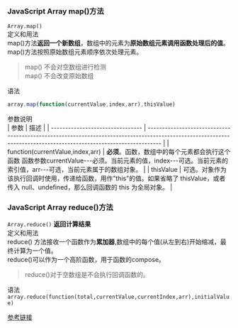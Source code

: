 ### JavaScript Array map()方法
`Array.map()`  
定义和用法  
map()方法**返回一个新数组**，数组中的元素为**原始数组元素调用函数处理后的值**。  
map()方法按照原始数组元素顺序依次处理元素。

> map() 不会对空数组进行检测  
> map() 不会改变原始数组  

语法
```javascript
array.map(function(currentValue,index,arr),thisValue)
``` 
参数说明  
| 参数                             | 描述                                                                                                                                                              |
| -------------------------------- | ----------------------------------------------------------------------------------------------------------------------------------------------------------------- |
| function(currentValue,index,arr) | **必须**。函数，数组中的每个元素都会执行这个函数  函数参数currentValue---必须。当前元素的值，index---可选。当前元素的索引值，arr---可选，当前元素属于的数组对象。 |
| thisValue                        | 可选。对象作为该执行回调时使用，传递给函数，用作"this"的值。如果省略了 thisValue，或者传入 null、undefined，那么回调函数的 this 为全局对象。                      |

### JavaScript Array reduce()方法
`Array.reduce()`  **返回计算结果**  
定义和用法  
reduce() 方法接收一个函数作为**累加器**,数组中的每个值(从左到右)开始缩减，最终计算为一个值。  
reduce()可以作为一个高阶函数，用于函数的compose。
> reduce()对于空数组是不会执行回调函数的。  

语法  
`array.reduce(function(total,currentValue,currentIndex,arr),initialValue)`  

[参考链接](https://www.runoob.com/jsref/jsref-reduce.html)  


